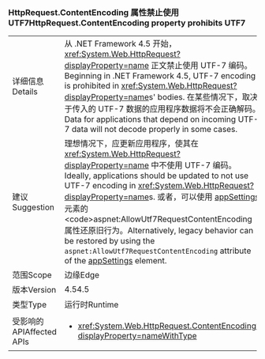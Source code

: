 ### <a name="httprequestcontentencoding-property-prohibits-utf7"></a><span data-ttu-id="4c681-101">HttpRequest.ContentEncoding 属性禁止使用 UTF7</span><span class="sxs-lookup"><span data-stu-id="4c681-101">HttpRequest.ContentEncoding property prohibits UTF7</span></span>

|   |   |
|---|---|
|<span data-ttu-id="4c681-102">详细信息</span><span class="sxs-lookup"><span data-stu-id="4c681-102">Details</span></span>|<span data-ttu-id="4c681-103">从 .NET Framework 4.5 开始，<xref:System.Web.HttpRequest?displayProperty=name> 正文禁止使用 UTF-7 编码。</span><span class="sxs-lookup"><span data-stu-id="4c681-103">Beginning in .NET Framework 4.5, UTF-7 encoding is prohibited in <xref:System.Web.HttpRequest?displayProperty=name>s' bodies.</span></span> <span data-ttu-id="4c681-104">在某些情况下，取决于传入的 UTF-7 数据的应用程序数据将不会正确解码。</span><span class="sxs-lookup"><span data-stu-id="4c681-104">Data for applications that depend on incoming UTF-7 data will not decode properly in some cases.</span></span>|
|<span data-ttu-id="4c681-105">建议</span><span class="sxs-lookup"><span data-stu-id="4c681-105">Suggestion</span></span>|<span data-ttu-id="4c681-106">理想情况下，应更新应用程序，使其在 <xref:System.Web.HttpRequest?displayProperty=name> 中不使用 UTF-7 编码。</span><span class="sxs-lookup"><span data-stu-id="4c681-106">Ideally, applications should be updated to not use UTF-7 encoding in <xref:System.Web.HttpRequest?displayProperty=name>s.</span></span> <span data-ttu-id="4c681-107">或者，可以使用 [appSettings](https://msdn.microsoft.com/library/hh975440(v=vs.110).aspx) 元素的 <code>aspnet:AllowUtf7RequestContentEncoding</code> 属性还原旧行为。</span><span class="sxs-lookup"><span data-stu-id="4c681-107">Alternatively, legacy behavior can be restored by using the <code>aspnet:AllowUtf7RequestContentEncoding</code> attribute of the [appSettings](https://msdn.microsoft.com/library/hh975440(v=vs.110).aspx) element.</span></span>|
|<span data-ttu-id="4c681-108">范围</span><span class="sxs-lookup"><span data-stu-id="4c681-108">Scope</span></span>|<span data-ttu-id="4c681-109">边缘</span><span class="sxs-lookup"><span data-stu-id="4c681-109">Edge</span></span>|
|<span data-ttu-id="4c681-110">版本</span><span class="sxs-lookup"><span data-stu-id="4c681-110">Version</span></span>|<span data-ttu-id="4c681-111">4.5</span><span class="sxs-lookup"><span data-stu-id="4c681-111">4.5</span></span>|
|<span data-ttu-id="4c681-112">类型</span><span class="sxs-lookup"><span data-stu-id="4c681-112">Type</span></span>|<span data-ttu-id="4c681-113">运行时</span><span class="sxs-lookup"><span data-stu-id="4c681-113">Runtime</span></span>|
|<span data-ttu-id="4c681-114">受影响的 API</span><span class="sxs-lookup"><span data-stu-id="4c681-114">Affected APIs</span></span>|<ul><li><xref:System.Web.HttpRequest.ContentEncoding?displayProperty=nameWithType></li></ul>|

